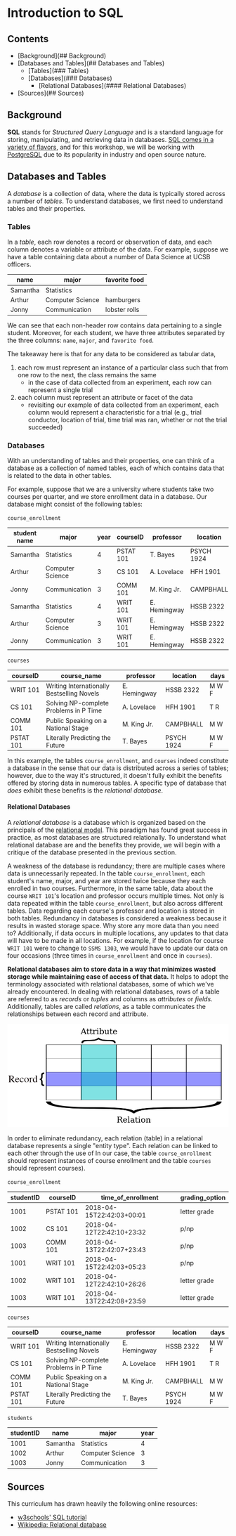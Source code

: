 # Introduction to SQL

## Contents
- [Background](## Background)
- [Databases and Tables](## Databases and Tables)
    - [Tables](### Tables)
    - [Databases](### Databases)
        - [Relational Databases](#### Relational Databases)
- [Sources](## Sources)

## Background
**SQL** stands for *Structured Query Language* and is a standard language for storing, manipulating, and retrieving data in databases. [SQL comes in a variety of flavors](https://stackoverflow.com/questions/1326318/difference-between-different-types-of-sql), and for this workshop, we will be working with [PostgreSQL](https://www.postgresql.org/) due to its popularity in industry and open source nature.


## Databases and Tables
A *database* is a collection of data, where the data is typically stored across a number of *tables*. To understand databases, we first need to understand tables and their properties.

### Tables
In a *table*, each row denotes a record or observation of data, and each column denotes a variable or attribute of the data. For example, suppose we have a table containing data about a number of Data Science at UCSB officers.

name | major | favorite food
--- | --- | ---
Samantha | Statistics |
Arthur | Computer Science | hamburgers
Jonny | Communication | lobster rolls

We can see that each non-header row contains data pertaining to a single student. Moreover, for each student, we have three attributes separated by the three columns: `name`, `major`, and `favorite food`.

The takeaway here is that for any data to be considered as tabular data,
1. each row must represent an instance of a particular class such that from one row to the next, the class remains the same
    - in the case of data collected from an experiment, each row can represent a single trial
2. each column must represent an attribute or facet of the data
    - revisiting our example of data collected from an experiment, each column would represent a characteristic for a trial (e.g., trial conductor, location of trial, time trial was ran, whether or not the trial succeeded)

### Databases
With an understanding of tables and their properties, one can think of a database as a collection of named tables, each of which contains data that is related to the data in other tables.

For example, suppose that we are a university where students take two courses per quarter, and we store enrollment data in a database. Our database might consist of the following tables:

`course_enrollment`

student name | major | year | courseID | professor | location | time_of_enrollment | grading_option
--- | --- | --- | --- | --- | --- | --- | ---
Samantha | Statistics | 4 | PSTAT 101 | T. Bayes | PSYCH 1924 | 2018-04-15T22:42:03+00:01 | letter grade
Arthur | Computer Science | 3 | CS 101 | A. Lovelace | HFH 1901 | 2018-04-12T22:42:10+23:32 | p/np
Jonny | Communication | 3 | COMM 101 | M. King Jr. | CAMPBHALL | 2018-04-13T22:42:07+23:43 | p/np
Samantha | Statistics | 4 | WRIT 101 | E. Hemingway | HSSB 2322 | 2018-04-15T22:42:03+05:23 | p/np
Arthur | Computer Science | 3 | WRIT 101 | E. Hemingway | HSSB 2322 | 2018-04-12T22:42:10+26:26 | letter grade
Jonny | Communication | 3 | WRIT 101 | E. Hemingway | HSSB 2322 | 2018-04-13T22:42:08+23:59 | letter grade

`courses`

courseID | course_name | professor | location | days
--- | --- | --- | --- | ---
WRIT 101 | Writing Internationally Bestselling Novels | E. Hemingway | HSSB 2322 | M W F
CS 101 | Solving NP-complete Problems in P Time | A. Lovelace | HFH 1901 | T R
COMM 101 | Public Speaking on a National Stage | M. King Jr. | CAMPBHALL | M W
PSTAT 101 | Literally Predicting the Future | T. Bayes | PSYCH 1924 | M W F

In this example, the tables `course_enrollment`, and `courses` indeed constitute a database in the sense that our data is distributed across a series of tables; however, due to the way it's structured, it doesn't fully exhibit the benefits offered by storing data in numerous tables. A specific type of database that *does* exhibit these benefits is the *relational database*.

#### Relational Databases
A *relational database* is a database which is organized based on the principals of the [relational model](https://en.wikipedia.org/wiki/Relational_model). This paradigm has found great success in practice, as most databases are structured relationally. To understand what relational database are and the benefits they provide, we will begin with a critique of the database presented in the previous section.

A weakness of the database is redundancy; there are multiple cases where data is unnecessarily repeated. In the table `course_enrollment`, each student's name, major, and year are stored twice because they each enrolled in two courses. Furthermore, in the same table, data about the course `WRIT 101`'s location and professor occurs multiple times. Not only is data repeated within the table `course_enrollment`, but also across different tables. Data regarding each course's professor and location is stored in both tables. Redundancy in databases is considered a weakness because it results in wasted storage space. Why store any more data than you need to? Additionally, if data occurs in multiple locations, any updates to that data will have to be made in all locations. For example, if the location for course `WRIT 101` were to change to `SSMS 1303`, we would have to update our data on four occasions (three times in `course_enrollment` and once in `courses`).

**Relational databases aim to store data in a way that minimizes wasted storage while maintaining ease of access of that data.** It helps to adopt the terminology associated with relational databases, some of which we've already encountered. In dealing with relational databases, rows of a table are referred to as *records* or *tuples* and columns as *attributes* or *fields*. Additionally, tables are called *relations*, as a table communicates the relationships between each record and attribute.

![](img/reldb_term1.png)

In order to eliminate redundancy, each relation (table) in a relational database represents a single "entity type". Each relation can be linked to each other through the use of  In our case, the table `course_enrollment` should represent instances of course enrollment and the table `courses` should represent courses).

`course_enrollment`

studentID | courseID | time_of_enrollment | grading_option
--- | --- | --- | ---
1001 | PSTAT 101 | 2018-04-15T22:42:03+00:01 | letter grade
1002 | CS 101 | 2018-04-12T22:42:10+23:32 | p/np
1003 | COMM 101 | 2018-04-13T22:42:07+23:43 | p/np
1001 | WRIT 101 | 2018-04-15T22:42:03+05:23 | p/np
1002 | WRIT 101 | 2018-04-12T22:42:10+26:26 | letter grade
1003 | WRIT 101 | 2018-04-13T22:42:08+23:59 | letter grade

`courses`

courseID | course_name | professor | location | days
--- | --- | --- | --- | ---
WRIT 101 | Writing Internationally Bestselling Novels | E. Hemingway | HSSB 2322 | M W F
CS 101 | Solving NP-complete Problems in P Time | A. Lovelace | HFH 1901 | T R
COMM 101 | Public Speaking on a National Stage | M. King Jr. | CAMPBHALL | M W
PSTAT 101 | Literally Predicting the Future | T. Bayes | PSYCH 1924 | M W F

`students`

studentID | name | major | year
--- | --- | --- | ---
1001 | Samantha | Statistics | 4
1002 | Arthur | Computer Science | 3
1003 | Jonny | Communication | 3


## Sources
This curriculum has drawn heavily the following online resources:
- [w3schools' SQL tutorial](https://www.w3schools.com/sql/)
- [Wikipedia: Relational database](https://en.wikipedia.org/wiki/Relational_database)
